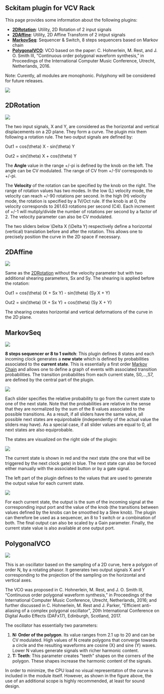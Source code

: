 ## Sckitam plugin for VCV Rack

This page provides some information about the following plugins:

* **[2DRotation](#2DRotation)**: Utility, 2D Rotation of 2 input signals
* **[2DAffine](#2DAffine)**: Utility, 2D Affine Transform of 2 intput signals
* **[MarkovSeq](#MarkovSeq)**: Sequencer & Switch, 8 steps sequencers based on Markov chain
* **[PolygonalVCO](#PolygonalVCO)**: VCO based on the paper: C. Hohnerlein, M. Rest, and J. O. Smith III, “Continuousorder polygonal waveform synthesis,” in Proceedings of theInternational Computer Music Conference, Utrecht, Netherlands, 2016.

Note: Curently, all modules are monophonic. Polyphony will be considered for future releases. 

![](doc/SckitamVCV.png)

## 2DRotation <a id="2DRotation"> </a>
![](doc/2DRotation.png)

The two input signals, X and Y, are considered as the horizontal and vertical displacements on a 2D plane. They form a curve. The plugin mix them following a rotation rule. The two output signals are defined by:

Out1 = cos(\theta) X - sin(\theta) Y

Out2 = sin(\theta) X + cos(\theta) Y

The **Angle** value in the range +/-pi is defined by the knob on the left. The angle can be CV modulated. The range of CV from +/-5V corresponds to +/-pi. 

The **Velocity** of the rotation can be specified by the knob on the right. The range of rotation values has two modes. In the low (L) velocity mode, the velocity can reach +/-90 rotations per second. In the high (H) velocity mode, the rotation is specified by a 1V/Oct rule. If the knob is at 0, the velocity corresponds to 261.63 rotations per second (C4). Each increment of +/-1 will mutiply/divide the number of rotations per second by a factor of 2. The velocity parameter can also be CV modulated.  

The two sliders below \Delta X (\Delta Y) respectively define a horizontal (vertical) translation before and after the rotation. This allows one to precisely position the curve in the 2D space if necessary. 

## 2DAffine <a id="2DAffine"> </a>
![](doc/2DAffine.png)

Same as the [2DRotation](#2DRotation) without the velocity parameter but with two additional shearing parameters, Sx and Sy. The shearing is applied before the rotation:

Out1 = cos(\theta) (X + Sx Y) - sin(\theta) (Sy X + Y)

Out2 = sin(\theta) (X + Sx Y) + cos(\theta) (Sy X + Y)

The shearing creates horizontal and vertical deformations of the curve in the 2D plane. 

## MarkovSeq <a id="MarkovSeq"> </a>
![](doc/MarkovSeq.png)

**8 steps sequencer or 8 to 1 switch**: This plugin defines 8 states and each incoming clock generates a **new state** which is defined by probabilities associated to the **current state**. This is essentially a first order 
[Markov Chain](https://en.wikipedia.org/wiki/Markov_chain) and allows one to define a graph of events with associated transition probabilities. The transition probabilites from each current state, S0,...,S7, are defined by the central part of the plugin. 

![](doc/MarkovSeq_State_Transition.png)

Each slider specifies the relative probability to go from the current state to one of the next state. Note that the probabilities are relative in the sense that they are normalized by the sum of the 8 values associated to the possible transitions. As a result, if all sliders have the same value, all possible next states are equiprobable (independently of the actual value the sliders may have). As a special case, if all slider values are equal to 0, all next states are also equiprobable. 

The states are visualized on the right side of the plugin: 

![](doc/MarkovSeq_States.png)

The current state is shown in red and the next state (the one that will be triggered by the next clock gate) in blue. The next state can also be forced either manually with the associated button or by a gate signal. 

The left part of the plugin defines to the values that are used to generate the output value for each current state. 

![](doc/MarkovSeq_input.png)

For each current state, the output is the sum of the incoming signal at the corresponding input port and the value of the knob (the transitions between values defined by the knobs can be smoothed by a Slew knob). The plugin can therefore be used as a sequencer, an 8 to 1 switch or a combination of both. The final output can also be scaled by a Gain parameter. Finally, the current state value is also available at one output port. 

## PolygonalVCO <a id="PolygonalVCO"> </a>
![](doc/PolygonalVCO.png)

This is an oscillator based on the sampling of a 2D curve, here a polygon of order N, by a rotating phasor. It generates two output signals X and Y corresponding to the projection of the sampling on the horizontal and vertical axes. 

The VCO was proposed in C. Hohnerlein, M. Rest, and J. O. Smith III, “Continuous order polygonal waveform synthesis,” in Proceedings of theInternational Computer Music Conference, Utrecht, Netherlands, 2016; and further discussed in C. Hohnerlein, M. Rest and J. Parker, "Efficient anti-aliasing of a complex polygonal oscillator", 20th International Conference on Digital Audio Effects (DAFx17), Edinburgh, Scotland, 2017.

The oscillator has essentially two parameters: 

1. **N: Order of the polygon**. Its value ranges from 2.1 up to 20 and can be CV modulated. High values of N create polygons that converge towards a circle and the resulting waveforms are cosine (X) and sine (Y) waves. Lower N values generate signals with richer harmonic content. 
2. **T: Teeth**: This parameter creates "teeth" shapes on the corners of the polygon. These shapes increase the harmonic content of the signals.    

In order to minimize, the CPU load no visual representaton of the curve is included in the module itself. However, as shown in the figure above, the use of an additional scope is highly recommended, at least for sound design.

 

